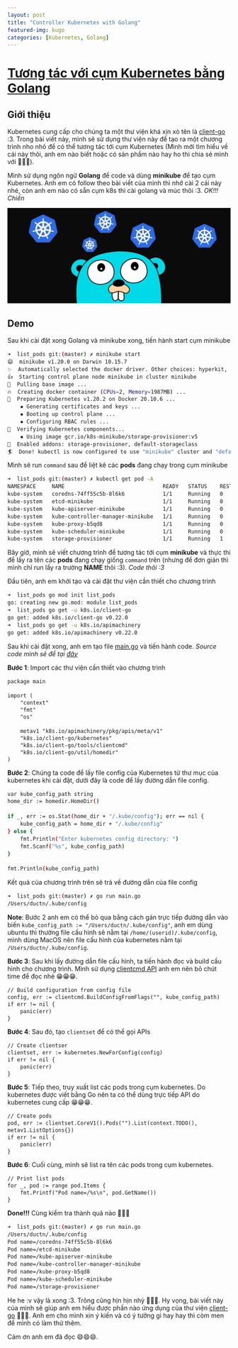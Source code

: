 ```yaml
---
layout: post
title: "Controller Kubernetes with Golang"
featured-img: kugo
categories: [Kubernetes, Golang]
---
```


# **[Tương tác với cụm Kubernetes bằng Golang](https://ductn.info/controller-kubernetes-with-golang/)**

## **Giới thiệu**

  Kubernetes cung cấp cho chúng ta một thư viện khá xịn xò tên là
[client-go](https://github.com/kubernetes/client-go) :3. Trong bài viết này,
mình sẽ sử dụng thư viện này để tạo ra một chương trình nho nhỏ để có thể tương
tác tới cụm Kubernetes (Mình mới tìm hiểu về cái này thôi, anh em nào biết hoặc
có sản phẩm nào hay ho thì chia sẻ mình với 🎯🎯🎯).

  Mình sử dụng ngôn ngữ **Golang** để code và dùng **minikube** để tạo cụm
Kubernetes. Anh em có follow theo bài viết của mình thì nhớ cài 2 cái này nhé,
còn anh em nào có sẵn cụm k8s thì cài golang và múc thôi :3. *OK!!! Chiến*

  <p align="center">
    <img src="../assets/img/posts/kugo.jpg">
  </p>

## **Demo**

  Sau khi cài đặt xong Golang và minikube xong, tiến hành start cụm minikube

```bash
➜  list_pods git:(master) ✗ minikube start
😄  minikube v1.20.0 on Darwin 10.15.7
✨  Automatically selected the docker driver. Other choices: hyperkit, virtualbox, ssh
👍  Starting control plane node minikube in cluster minikube
🚜  Pulling base image ...
🔥  Creating docker container (CPUs=2, Memory=1987MB) ...
🐳  Preparing Kubernetes v1.20.2 on Docker 20.10.6 ...
    ▪ Generating certificates and keys ...
    ▪ Booting up control plane ...
    ▪ Configuring RBAC rules ...
🔎  Verifying Kubernetes components...
    ▪ Using image gcr.io/k8s-minikube/storage-provisioner:v5
🌟  Enabled addons: storage-provisioner, default-storageclass
🏄  Done! kubectl is now configured to use "minikube" cluster and "default" namespace by default
```

  Mình sẽ run `command` sau để liệt kê các **pods** đang chạy trong cụm minikube

```bash
➜  list_pods git:(master) ✗ kubectl get pod -A
NAMESPACE     NAME                               READY   STATUS    RESTARTS   AGE
kube-system   coredns-74ff55c5b-8l6k6            1/1     Running   0          102m
kube-system   etcd-minikube                      1/1     Running   0          103m
kube-system   kube-apiserver-minikube            1/1     Running   0          103m
kube-system   kube-controller-manager-minikube   1/1     Running   0          103m
kube-system   kube-proxy-b5qd8                   1/1     Running   0          102m
kube-system   kube-scheduler-minikube            1/1     Running   0          103m
kube-system   storage-provisioner                1/1     Running   1          103m
```

  Bây giờ, mình sẽ viết chương trình để tương tác tới cụm **minikube** và thực
thi để lấy ra tên các **pods** đang chạy giống `command` trên (nhưng để đơn giản
thì mình chỉ run lấy ra trường **NAME** thôi :3). *Code thôi :3*

  Đầu tiên, anh em khởi tạo và cài đặt thư viện cần thiết cho chương trình

```bash
➜  list_pods go mod init list_pods
go: creating new go.mod: module list_pods
➜  list_pods go get -u k8s.io/client-go
go get: added k8s.io/client-go v0.22.0
➜  list_pods go get -u k8s.io/apimachinery
go get: added k8s.io/apimachinery v0.22.0
```

  Sau khi cài đặt xong, anh em tạo file [main.go](#) và tiến hành code.
*Source code mình sẽ để tại [đây](https://github.com/ductnn/Kubernetes-client-go-mini/tree/master/list_pods)*

  **Bước 1**: Import các thư viện cần thiết vào chương trình

```golang
package main

import (
	"context"
	"fmt"
	"os"

	metav1 "k8s.io/apimachinery/pkg/apis/meta/v1"
	"k8s.io/client-go/kubernetes"
	"k8s.io/client-go/tools/clientcmd"
	"k8s.io/client-go/util/homedir"
)
```

  **Bước 2**: Chúng ta code để lấy file config của Kubernetes từ thư mục của
kubernetes khi cài đặt, dưới đây là code để lấy đường dẫn file config.

```bash
var kube_config_path string
home_dir := homedir.HomeDir()

if _, err := os.Stat(home_dir + "/.kube/config"); err == nil {
    kube_config_path = home_dir + "/.kube/config"
} else {
    fmt.Println("Enter kubernetes config directory: ")
    fmt.Scanf("%s", kube_config_path)
}

fmt.Println(kube_config_path)
```

Kết quả của chương trình trên sẽ trả về đường dẫn của file config

```bash
➜  list_pods git:(master) ✗ go run main.go
/Users/ductn/.kube/config
```

  **Note**: Bước 2 anh em có thể bỏ qua bằng cách gán trực tiếp đường dẫn vào
biến `kube_config_path := "/Users/ductn/.kube/config"`, anh em dùng ubuntu thì
thường file cấu hình sẽ nằm tại `/home/(userid)/.kube/config`, mình dùng MacOS
nên file cấu hình của kubernetes nằm tại `/Users/ductn/.kube/config`.

  **Bước 3**: Sau khi lấy đường dẫn file cấu hình, ta tiến hành đọc và build
cấu hình cho chương trình. Mình sử dụng [clientcmd API](https://pkg.go.dev/k8s.io/client-go/tools/clientcmd)
anh em nên bỏ chút time để đọc nhé 😁😁😁.

```golang
// Build configuration from config file
config, err := clientcmd.BuildConfigFromFlags("", kube_config_path)
if err != nil {
    panic(err)
}
```

  **Bước 4**: Sau đó, tạo `clientset` để có thể gọi APIs

```golang
// Create clientser
clientset, err := kubernetes.NewForConfig(config)
if err != nil {
    panic(err)
}
```

  **Bước 5**: Tiếp theo, truy xuất list các pods trong cụm kubernetes. Do
kubernetes được viết bằng Go nên ta có thể dùng trực tiếp API do kubernetes
cung cấp 😁😁😁.

```golang
// Create pods
pod, err := clientset.CoreV1().Pods("").List(context.TODO(), metav1.ListOptions{})
if err != nil {
    panic(err)
}
```

  **Bước 6**: Cuối cùng, mình sẽ list ra tên các pods trong cụm kubernetes.

```golang
// Print list pods
for _, pod := range pod.Items {
    fmt.Printf("Pod name=/%s\n", pod.GetName())
}
```

  **Done!!!** Cùng kiểm tra thành quả nào 🤪🤪🤪

```bash
➜  list_pods git:(master) ✗ go run main.go
/Users/ductn/.kube/config
Pod name=/coredns-74ff55c5b-8l6k6
Pod name=/etcd-minikube
Pod name=/kube-apiserver-minikube
Pod name=/kube-controller-manager-minikube
Pod name=/kube-proxy-b5qd8
Pod name=/kube-scheduler-minikube
Pod name=/storage-provisioner
```

  He he :v vậy là xong :3. Trông cũng hịn hịn nhỷ 🤪🤪🤪. Hy vọng, bài viết này
của mình sẽ giúp anh em hiểu được phần nào ứng dụng của thư viện [client-go](https://github.com/kubernetes/client-go) 🎉🎉🎉. Anh em cho mình xin ý kiến và có ý tưởng gì hay hay thì còm men để mình có làm
thử thêm.

  Cảm ơn anh em đã đọc 😄😄😄.
